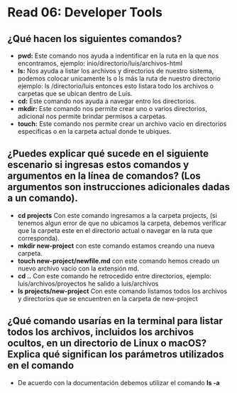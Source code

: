# Read 06: Developer Tools 
## ¿Qué hacen los siguientes comandos?
* **pwd:** Este comando nos ayuda a indentificar en la ruta en la que nos encontramos, ejemplo: inio/directorio/luis/archivos-html
* **ls:** Nos ayuda a listar los archivos y directorios de nuestro sistema, podemos colocar unicamente ls o ls más la ruta de nuestro directorio ejemplo: ls /directorio/luis entonces esto listara todo los archivos o carpetas que se ubican dentro de Luis.
* **cd:** Este comando nos ayuda a navegar entro los directorios.
* **mkdir:** Este comando nos permite crear uno o varios directorios, adicional nos permite brindar permisos a carpetas.
* **touch:** Este comando nos permite crear un archivo vacío en directorios especificas o en la carpeta actual donde te ubiques.
  
## ¿Puedes explicar qué sucede en el siguiente escenario si ingresas estos comandos y argumentos en la línea de comandos? (Los argumentos son instrucciones adicionales dadas a un comando).
* **cd projects** Con este comando ingresamos a la carpeta projects, (si tenemos algun error de que no ubicamos la carpeta, debemos verificar que la carpeta este en el directorio actual o navegar en la ruta que corresponda).
* **mkdir new-project** con este comando estamos creando una nueva carpeta.
* **touch new-project/newfile.md** con este comando hemos creado un nuevo archivo vacío con la extensión md.
* **cd ..** Con este comando he retrocedido entre directorios, ejemplo: luis/archivos/proyectos he salido a luis/archivos
* **ls projects/new-project**  Con este comando listamos todos los archivos y directorios que se encuentren en la carpeta de new-project

## ¿Qué comando usarías en la terminal para listar todos los archivos, incluidos los archivos ocultos, en un directorio de Linux o macOS? Explica qué significan los parámetros utilizados en el comando
* De acuerdo con la documentación debemos utilizar el comando **ls -a**
